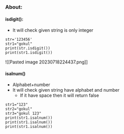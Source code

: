 ### About:

#### isdigit():

* It will check given string is only integer

```
str='123456'
str1="gokul"
print(str.isdigit())
print(str1.isdigit())
```

![[Pasted image 20230718224437.png]]

#### isalnum()

* Alphabet+number
* It will check given string have alphabet and number
	* If it have space then it will return false

```
str1="123"
str2="gokul"
str3="gokul 123"
print(str1.isalnum())
print(str1.isalnum())
print(str1.isalnum())
```